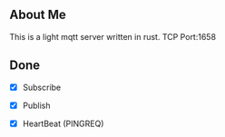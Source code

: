 ## About Me
This is a light mqtt server written in rust. 
TCP Port:1658

## Done
- [x] Subscribe
- [x] Publish
- [x] HeartBeat (PINGREQ)

